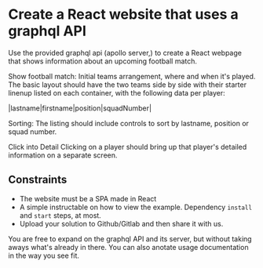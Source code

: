 # Create a React website that uses a graphql API

Use the provided graphql api (apollo server,) to create a React webpage that shows information about an upcoming football match. 

Show football match:
Initial teams arrangement, where and when it's played.
The basic layout should have the two teams side by side with their starter linenup listed on each container, with the following data per player:

|lastname|firstname|position|squadNumber|


Sorting:
The listing should include controls to sort by lastname, position or squad number.

Click into Detail
Clicking on a player should bring up that player's detailed information on a separate screen.

## Constraints

- The website must be a SPA made in React
- A simple instructable on how to view the example. Dependency `install` and `start` steps, at most.
- Upload your solution to Github/Gitlab and then share it with us.

You are free to expand on the graphql API and its server, but without taking aways what's already in there.
You can also anotate usage documentation in the way you see fit.
